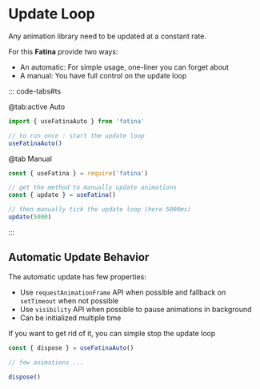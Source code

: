 # Update Loop

Any animation library need to be updated at a constant rate.

For this **Fatina** provide two ways:

-   An automatic: For simple usage, one-liner you can forget about
-   A manual: You have full control on the update loop

::: code-tabs#ts

@tab:active Auto

```ts
import { useFatinaAuto } from 'fatina'

// to run once : start the update loop
useFatinaAuto()
```

@tab Manual

```ts
const { useFatina } = require('fatina')

// get the method to manually update animations
const { update } = useFatina()

// then manually tick the update loop (here 5000ms)
update(5000)
```

:::

## Automatic Update Behavior

The automatic update has few properties:

-   Use `requestAnimationFrame` API when possible and fallback on `setTimeout` when not possible
-   Use `visibility` API when possible to pause animations in background
-   Can be initialized multiple time

If you want to get rid of it, you can simple stop the update loop

```ts
const { dispose } = useFatinaAuto()

// few animations ...

dispose()
```
